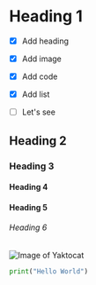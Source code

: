 # Heading 1
- [x] Add heading
- [x] Add image
- [x] Add code
- [x] Add list
- [ ] Let's see


## Heading 2
### Heading 3 
#### Heading 4
#### Heading 5 
###### Heading 6

![Image of Yaktocat](https://octodex.github.com/images/yaktocat.png)

```python
print("Hello World")
```
